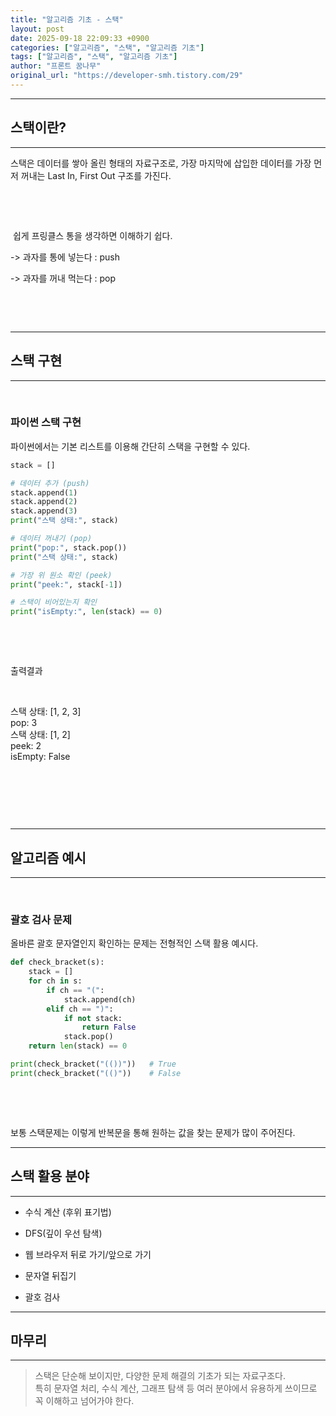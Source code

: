 ```yaml
---
title: "알고리즘 기초 - 스택"
layout: post
date: 2025-09-18 22:09:33 +0900
categories: ["알고리즘", "스택", "알고리즘 기초"]
tags: ["알고리즘", "스택", "알고리즘 기초"]
author: "프론트 꿈나무"
original_url: "https://developer-smh.tistory.com/29"
---
```


---

## 스택이란?

---

스택은 데이터를 쌓아 올린 형태의 자료구조로, 가장 마지막에 삽입한 데이터를 가장 먼저 꺼내는 Last In, First Out 구조를 가진다.

 

 

 쉽게 프링클스 통을 생각하면 이해하기 쉽다.

-> 과자를 통에 넣는다 : push

-> 과자를 꺼내 먹는다 : pop

 

 

---

## 스택 구현 

---

 

### 파이썬 스택 구현

파이썬에서는 기본 리스트를 이용해 간단히 스택을 구현할 수 있다.

```python
stack = []

# 데이터 추가 (push)
stack.append(1)
stack.append(2)
stack.append(3)
print("스택 상태:", stack)

# 데이터 꺼내기 (pop)
print("pop:", stack.pop())
print("스택 상태:", stack)

# 가장 위 원소 확인 (peek)
print("peek:", stack[-1])

# 스택이 비어있는지 확인
print("isEmpty:", len(stack) == 0)
```
 

 

출력결과 

 

스택 상태: [1, 2, 3]  
pop: 3  
스택 상태: [1, 2]  
peek: 2  
isEmpty: False  

 

 

 

---

## 알고리즘 예시

---

 

### 괄호 검사 문제

올바른 괄호 문자열인지 확인하는 문제는 전형적인 스택 활용 예시다.

```python
def check_bracket(s):
    stack = []
    for ch in s:
        if ch == "(":
            stack.append(ch)
        elif ch == ")":
            if not stack:
                return False
            stack.pop()
    return len(stack) == 0

print(check_bracket("(())"))   # True
print(check_bracket("(()"))    # False
```
 

 

보통 스택문제는 이렇게 반복문을 통해 원하는 값을 찾는 문제가 많이 주어진다.

---

## 스택 활용 분야

---

- 수식 계산 (후위 표기법)

- DFS(깊이 우선 탐색)

- 웹 브라우저 뒤로 가기/앞으로 가기

- 문자열 뒤집기

- 괄호 검사

---

## 마무리

---

> 스택은 단순해 보이지만, 다양한 문제 해결의 기초가 되는 자료구조다.  
특히 문자열 처리, 수식 계산, 그래프 탐색 등 여러 분야에서 유용하게 쓰이므로 꼭 이해하고 넘어가야 한다.

